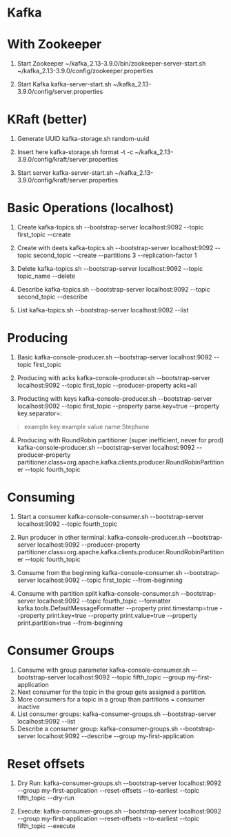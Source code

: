# Kafka

# With Zookeeper

1. Start Zookeeper
~/kafka_2.13-3.9.0/bin/zookeeper-server-start.sh ~/kafka_2.13-3.9.0/config/zookeeper.properties

2. Start Kafka
kafka-server-start.sh ~/kafka_2.13-3.9.0/config/server.properties

# KRaft (better)

1. Generate UUID
kafka-storage.sh random-uuid

2. Insert here
kafka-storage.sh format -t <uuid> -c ~/kafka_2.13-3.9.0/config/kraft/server.properties

3. Start server
kafka-server-start.sh ~/kafka_2.13-3.9.0/config/kraft/server.properties

# Basic Operations (localhost)

1. Create
kafka-topics.sh --bootstrap-server localhost:9092 --topic first_topic --create

2. Create with deets
kafka-topics.sh --bootstrap-server localhost:9092 --topic second_topic --create --partitions 3 --replication-factor 1

3. Delete
kafka-topics.sh --bootstrap-server localhost:9092 --topic topic_name --delete

4. Describe
kafka-topics.sh --bootstrap-server localhost:9092 --topic second_topic --describe

5. List
kafka-topics.sh --bootstrap-server localhost:9092 --list

# Producing
1. Basic
kafka-console-producer.sh --bootstrap-server localhost:9092 --topic first_topic

2. Producing with acks
kafka-console-producer.sh --bootstrap-server localhost:9092 --topic first_topic --producer-property acks=all

3. Producting with keys
kafka-console-producer.sh --bootstrap-server localhost:9092 --topic first_topic --property parse.key=true --property key.separator=:
>example key:example value
>name:Stephane

4. Producing with RoundRobin partitioner (super inefficient, never for prod)
kafka-console-producer.sh --bootstrap-server localhost:9092 --producer-property partitioner.class=org.apache.kafka.clients.producer.RoundRobinPartitioner --topic fourth_topic


# Consuming

1. Start a consumer
kafka-console-consumer.sh --bootstrap-server localhost:9092 --topic fourth_topic

2. Run producer in other terminal:
kafka-console-producer.sh --bootstrap-server localhost:9092 --producer-property partitioner.class=org.apache.kafka.clients.producer.RoundRobinPartitioner --topic fourth_topic

3. Consume from the beginning 
kafka-console-consumer.sh --bootstrap-server localhost:9092 --topic first_topic --from-beginning

4. Consume with partition split
kafka-console-consumer.sh --bootstrap-server localhost:9092 --topic fourth_topic --formatter kafka.tools.DefaultMessageFormatter --property print.timestamp=true --property print.key=true --property print.value=true --property print.partition=true --from-beginning

# Consumer Groups

1. Consume with group parameter
   kafka-console-consumer.sh --bootstrap-server localhost:9092 --topic fifth_topic --group my-first-application
2. Next consumer for the topic in the group gets assigned a partition.
3. More consumers for a topic in a group than partitions = consumer inactive
4. List consumer groups:
kafka-consumer-groups.sh --bootstrap-server localhost:9092 --list
5. Describe a consumer group:
kafka-consumer-groups.sh --bootstrap-server localhost:9092 --describe --group my-first-application

# Reset offsets
1. Dry Run:
kafka-consumer-groups.sh --bootstrap-server localhost:9092 --group my-first-application --reset-offsets --to-earliest --topic fifth_topic --dry-run

2. Execute:
kafka-consumer-groups.sh --bootstrap-server localhost:9092 --group my-first-application --reset-offsets --to-earliest --topic fifth_topic --execute












